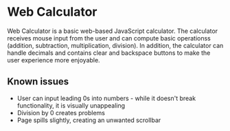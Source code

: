 # Web Calculator
Web Calculator is a basic web-based JavaScript calculator. The calculator receives mouse input from the user and can compute basic operationss (addition, subtraction, multiplication, division). In addition, the calculator can handle decimals and contains clear and backspace buttons to make the user experience more enjoyable.

## Known issues
<ul>
    <li>User can input leading 0s into numbers - while it doesn't break functionality, it is visually unappealing</li>
    <li>Division by 0 creates problems</li>
    <li>Page spills slightly, creating an unwanted scrollbar</li>
</ul>

